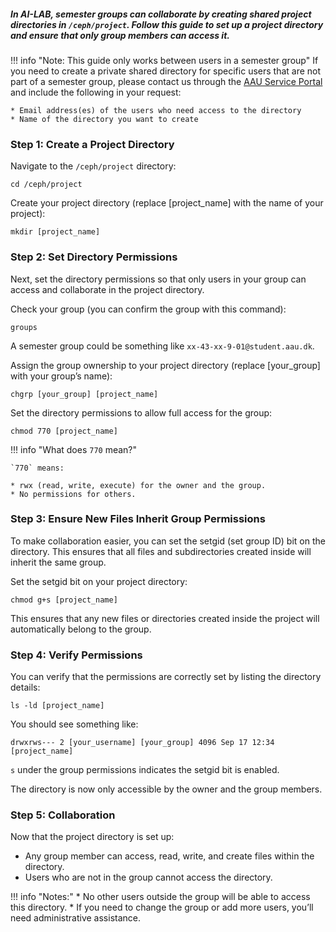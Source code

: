 ##### In AI-LAB, semester groups can collaborate by creating shared project directories in `/ceph/project`. Follow this guide to set up a project directory and ensure that only group members can access it.

!!! info "Note: This guide only works between users in a semester group"
   If you need to create a private shared directory for specific users that are not part of a semester group, please contact us through the [AAU Service Portal](https://serviceportal.aau.dk/serviceportal?id=sc_cat_item&sys_id=a05e2fb4c3434610f0f3041ad001310e) and include the following in your request:
    
    * Email address(es) of the users who need access to the directory
    * Name of the directory you want to create


### Step 1: Create a Project Directory
Navigate to the `/ceph/project` directory:

```
cd /ceph/project
```

Create your project directory (replace [project_name] with the name of your project):

```
mkdir [project_name]
```

### Step 2: Set Directory Permissions
Next, set the directory permissions so that only users in your group can access and collaborate in the project directory.

Check your group (you can confirm the group with this command):

```
groups
```

A semester group could be something like `xx-43-xx-9-01@student.aau.dk`.

Assign the group ownership to your project directory (replace [your_group] with your group’s name):

```
chgrp [your_group] [project_name]
```

Set the directory permissions to allow full access for the group:

```
chmod 770 [project_name]
```

!!! info "What does `770` mean?"

    `770` means:

    * rwx (read, write, execute) for the owner and the group.
    * No permissions for others.

### Step 3: Ensure New Files Inherit Group Permissions
To make collaboration easier, you can set the setgid (set group ID) bit on the directory. This ensures that all files and subdirectories created inside will inherit the same group.

Set the setgid bit on your project directory:

```
chmod g+s [project_name]
```

This ensures that any new files or directories created inside the project will automatically belong to the group.

### Step 4: Verify Permissions
You can verify that the permissions are correctly set by listing the directory details:

```
ls -ld [project_name]
```

You should see something like:

```
drwxrws--- 2 [your_username] [your_group] 4096 Sep 17 12:34 [project_name]
```

`s` under the group permissions indicates the setgid bit is enabled.

The directory is now only accessible by the owner and the group members.

### Step 5: Collaboration
Now that the project directory is set up:

* Any group member can access, read, write, and create files within the directory.
* Users who are not in the group cannot access the directory.

!!! info "Notes:"
    * No other users outside the group will be able to access this directory.
    *  If you need to change the group or add more users, you’ll need administrative assistance.